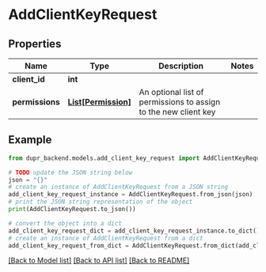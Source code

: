 # AddClientKeyRequest


## Properties

Name | Type | Description | Notes
------------ | ------------- | ------------- | -------------
**client_id** | **int** |  | 
**permissions** | [**List[Permission]**](Permission.md) | An optional list of permissions to assign to the new client key | 

## Example

```python
from dupr_backend.models.add_client_key_request import AddClientKeyRequest

# TODO update the JSON string below
json = "{}"
# create an instance of AddClientKeyRequest from a JSON string
add_client_key_request_instance = AddClientKeyRequest.from_json(json)
# print the JSON string representation of the object
print(AddClientKeyRequest.to_json())

# convert the object into a dict
add_client_key_request_dict = add_client_key_request_instance.to_dict()
# create an instance of AddClientKeyRequest from a dict
add_client_key_request_from_dict = AddClientKeyRequest.from_dict(add_client_key_request_dict)
```
[[Back to Model list]](../README.md#documentation-for-models) [[Back to API list]](../README.md#documentation-for-api-endpoints) [[Back to README]](../README.md)


